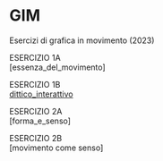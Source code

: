 # GIM
Esercizi di grafica in movimento (2023) 


ESERCIZIO 1A  
[essenza_del_movimento]

ESERCIZIO 1B  
[dittico_interattivo](Esercizio_1B/indexD.html)

ESERCIZIO 2A  
[forma_e_senso]

ESERCIZIO 2B  
[movimento come senso]
